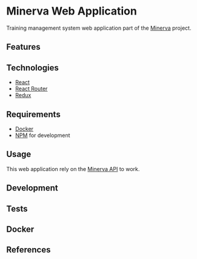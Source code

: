 # Minerva Web Application

Training management system web application part of the [Minerva](https://github.com/alexandrelamberty/minerva) project.

## Features

## Technologies

- [React]()
- [React Router]()
- [Redux]()

## Requirements

- [Docker]()
- [NPM]() for development

## Usage

This web application rely on the [Minerva API]() to work.

## Development

## Tests

## Docker

## References
